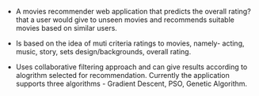 - A movies recommender web application that predicts the overall rating? that a user would give to unseen movies and recommends suitable movies based on similar users.

- Is based on the idea of muti criteria ratings to movies, namely- acting, music, story, sets design/backgrounds, overall rating.

- Uses collaborative filtering approach and can give results according to alogrithm selected for recommendation. Currently the application supports three algorithms - Gradient Descent, PSO, Genetic Algorithm.